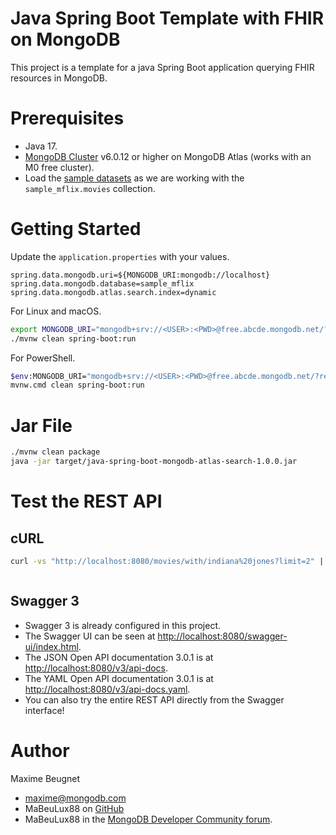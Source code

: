 # Java Spring Boot Template with FHIR on MongoDB

This project is a template for a java Spring Boot application querying FHIR resources in MongoDB. 


# Prerequisites

- Java 17.
- [MongoDB Cluster](https://www.mongodb.com/atlas/database) v6.0.12 or higher on MongoDB Atlas (works with an M0 free
  cluster).
- Load the [sample datasets](https://www.mongodb.com/docs/atlas/sample-data/#available-sample-datasets) as we are
  working with the `sample_mflix.movies` collection.


# Getting Started

Update the `application.properties` with your values.

```properties
spring.data.mongodb.uri=${MONGODB_URI:mongodb://localhost}
spring.data.mongodb.database=sample_mflix
spring.data.mongodb.atlas.search.index=dynamic
```

For Linux and macOS.

```bash
export MONGODB_URI="mongodb+srv://<USER>:<PWD>@free.abcde.mongodb.net/?retryWrites=true&w=majority"
./mvnw clean spring-boot:run
```

For PowerShell.

```bash
$env:MONGODB_URI="mongodb+srv://<USER>:<PWD>@free.abcde.mongodb.net/?retryWrites=true&w=majority"
mvnw.cmd clean spring-boot:run
```

# Jar File

```bash
./mvnw clean package
java -jar target/java-spring-boot-mongodb-atlas-search-1.0.0.jar
```

# Test the REST API

## cURL

```bash
curl -vs "http://localhost:8080/movies/with/indiana%20jones?limit=2" | python3 -m json.tool
```

```json

```

## Swagger 3

- Swagger 3 is already configured in this project.
- The Swagger UI can be seen
  at [http://localhost:8080/swagger-ui/index.html](http://localhost:8080/swagger-ui/index.html).
- The JSON Open API documentation 3.0.1 is at [http://localhost:8080/v3/api-docs](http://localhost:8080/v3/api-docs).
- The YAML Open API documentation 3.0.1 is
  at [http://localhost:8080/v3/api-docs.yaml](http://localhost:8080/v3/api-docs.yaml).
- You can also try the entire REST API directly from the Swagger interface!

# Author

Maxime Beugnet

- maxime@mongodb.com
- MaBeuLux88 on [GitHub](https://github.com/mabeulux88)
- MaBeuLux88 in the [MongoDB Developer Community forum](https://www.mongodb.com/community/forums/u/MaBeuLux88/summary).
